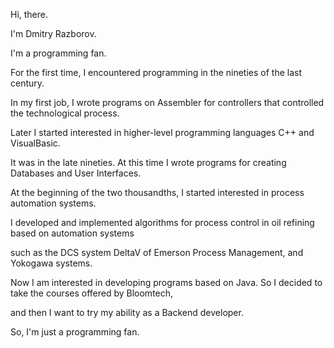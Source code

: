 Hi, there.

I'm Dmitry Razborov.

I'm a programming fan.

For the first time, I encountered programming in the nineties of the last century.

In my first job, I wrote programs on Assembler for controllers that controlled the technological process.

Later I started interested in higher-level programming languages C++ and VisualBasic. 

It was in the late nineties. At this time I wrote programs for creating Databases and User Interfaces.

At the beginning of the two thousandths, I started interested in process automation systems. 

I developed and implemented algorithms for process control in oil refining based on automation systems 

such as the DCS system DeltaV of Emerson Process Management, and Yokogawa systems.

Now I am interested in developing programs based on Java. So I decided to take the courses offered by Bloomtech,

and then I want to try my ability as a Backend developer.

So, I'm just a programming fan.
